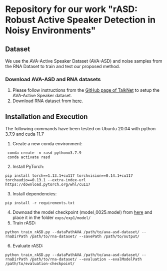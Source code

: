 # Repository for our work "rASD: Robust Active Speaker Detection in Noisy Environments"

## Dataset

We use the AVA-Active Speaker Dataset (AVA-ASD) and noise samples from the RNA Dataset to train and test our proposed method. 

### Download AVA-ASD and RNA datasets

1. Please follow instructions from the [GitHub page of TalkNet](https://github.com/TaoRuijie/TalkNet-ASD#data-preparation) to setup the AVA-Active Speaker dataset.
2. Download RNA dataset from [here](https://drive.google.com/drive/folders/1PW9cZFt0F-9S79f3gsll6IILbIadqg-H?usp=share_link).

## Installation and Execution

The following commands have been tested on Ubuntu 20.04 with python 3.7.9 and cuda 11.7

1. Create a new conda environment:
```
 conda create -n rasd python=3.7.9
 conda activate rasd
 ```
2. Install PyTorch:
```
pip install torch==1.13.1+cu117 torchvision==0.14.1+cu117 torchaudio==0.13.1 --extra-index-url https://download.pytorch.org/whl/cu117
```
3. Install dependencies:
```
pip install -r requirements.txt
```
4. Downoad the model checkpoint (model_0025.model) from [here](https://drive.google.com/drive/folders/1PW9cZFt0F-9S79f3gsll6IILbIadqg-H?usp=share_link) and place it in the folder `exps/exp1/model/`
5. Train rASD:
```
python train_rASD.py --dataPathAVA /path/to/ava-asd-dataset/ --rnaDirPath /path/to/rna-dataset/ --savePath /path/to/output/ 
```
6. Evaluate rASD:
```
python train_rASD.py --dataPathAVA /path/to/ava-asd-dataset/ --rnaDirPath /path/to/rna-dataset/ --evaluation --evalModelPath /path/to/evaluation-checkpoint/
```